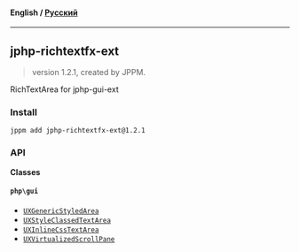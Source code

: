 #### **English** / [Русский](README.ru.md)

---

## jphp-richtextfx-ext
> version 1.2.1, created by JPPM.

RichTextArea for jphp-gui-ext

### Install
```
jppm add jphp-richtextfx-ext@1.2.1
```

### API
**Classes**

#### `php\gui`

- [`UXGenericStyledArea`](https://github.com/jphp-group/jphp-richtextfx-ext/blob/master/api-docs/classes/php/gui/UXGenericStyledArea.md)
- [`UXStyleClassedTextArea`](https://github.com/jphp-group/jphp-richtextfx-ext/blob/master/api-docs/classes/php/gui/UXStyleClassedTextArea.md)
- [`UXInlineCssTextArea`](https://github.com/jphp-group/jphp-richtextfx-ext/blob/master/api-docs/classes/php/gui/UXInlineCssTextArea.md)
- [`UXVirtualizedScrollPane`](https://github.com/jphp-group/jphp-richtextfx-ext/blob/master/api-docs/classes/php/gui/UXVirtualizedScrollPane.md)